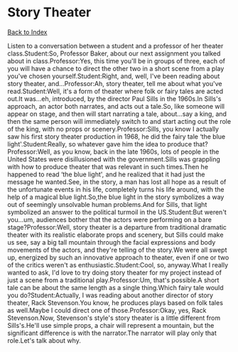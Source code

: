 # Story Theater
[Back to Index](https://github.com/windows10010/tpoExtractor/blob/master/README.md)

Listen to a conversation between a student and a professor of her theater class.Student:So, Professor Baker, about our next assignment you talked about in class.Professor:Yes, this time you'll be in groups of three, each of you will have a chance to direct the other two in a short scene from a play you've chosen yourself.Student:Right, and, well, I've been reading about story theater, and…Professor:Ah, story theater, tell me about what you've read.Student:Well, it's a form of theater where folk or fairy tales are acted out.It was…eh, introduced, by the director Paul Sills in the 1960s.In Sills's approach, an actor both narrates, and acts out a tale.So, like someone will appear on stage, and then will start narrating a tale, about…say a king, and then the same person will immediately switch to and start acting out the role of the king, with no props or scenery.Professor:Sills, you know I actually saw his first story theater production in 1968, he did the fairy tale ‘the blue light'.Student:Really, so whatever gave him the idea to produce that?Professor:Well, as you know, back in the late 1960s, lots of people in the United States were disillusioned with the government.Sills was grappling with how to produce theater that was relevant in such times.Then he happened to read ‘the blue light', and he realized that it had just the message he wanted.See, in the story, a man has lost all hope as a result of the unfortunate events in his life, completely turns his life around, with the help of a magical blue light.So,the blue light in the story symbolizes a way out of seemingly unsolvable human problems.And for Sills, that light symbolized an answer to the political turmoil in the US.Student:But weren't you…um, audiences bother that the actors were performing on a bare stage?Professor:Well, story theater is a departure from traditional dramatic theater with its realistic elaborate props and scenery, but Sills could make us see, say a big tall mountain through the facial expressions and body movements of the actors, and they're telling of the story.We were all swept up, energized by such an innovative approach to theater, even if one or two of the critics weren't as enthusiastic.Student:Cool, so, anyway.What I really wanted to ask, I'd love to try doing story theater for my project instead of just a scene from a traditional play.Professor:Um, that's possible.A short tale can be about the same length as a single thing.Which fairy tale would you do?Student:Actually, I was reading about another director of story theater, Rack Stevenson.You know, he produces plays based on folk tales as well.Maybe I could direct one of those.Professor:Okay, yes, Rack Stevenson.Now, Stevenson's style's story theater is a little different from Sills's.He'll use simple props, a chair will represent a mountain, but the significant difference is with the narrator.The narrator will play only that role.Let's talk about why.
